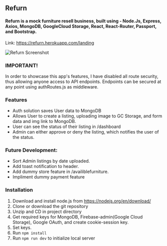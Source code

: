 ## Refurn 





#### Refurn is a mock furniture resell business, built using - Node.Js, Express, Axios, MongoDB, GoogleCloud Storage, React, React-Router, Passport, and Bootstrap.  
Link: https://refurn.herokuapp.com/landing  


![Refurn Screenshot](https://i.imgur.com/aee6rH8.png)
  
### IMPORTANT!
In order to showcase this app's features, I have disabled all route security, thus allowing anyone access to API endpoints. Endpoints can be secured at any point using
authRoutes.js as middleware.
  
### Features
- Auth solution saves User data to MongoDB
- Allows User to create a listing, uploading image to GC Storage, and form data and img link to MongoDB.
- User can see the status of their listing in /dashboard
- Admin can either approve or deny the listing, which notifies the user of the status.

### Future Development:
- Sort Admin listings by date uploaded.
- Add toast notification to header.
- Add dummy store feature in /availiblefurniture.
- Impliment dummy payment feature


### Installation
1) Download and install node.js from https://nodejs.org/en/download/
2) Clone or download the git repository
3) Unzip and CD in project directory
4) Get required keys for MongoDB, Firebase-admin(Google Cloud Storage), Google OAuth, and create cookie-session key.
5) Set keys.
6) Run `npm install`
7) Run `npm run dev` to initialize local server

